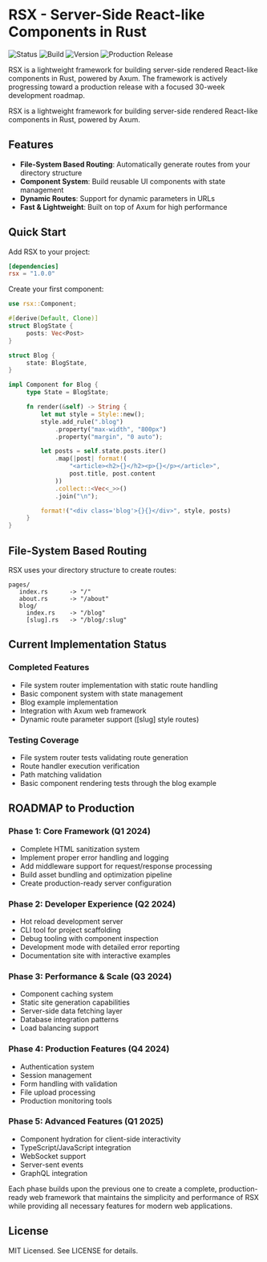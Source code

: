 # RSX - Server-Side React-like Components in Rust

![Status](https://img.shields.io/badge/Status-Under%20Development-blue)
![Build](https://img.shields.io/badge/Build-Passing-brightgreen)
![Version](https://img.shields.io/badge/Version-0.6.0-orange)
![Production Release](https://img.shields.io/badge/Production%20Release-30%20weeks%20to%20go-yellow)

RSX is a lightweight framework for building server-side rendered React-like components in Rust, powered by Axum. The framework is actively progressing toward a production release with a focused 30-week development roadmap.


RSX is a lightweight framework for building server-side rendered React-like components in Rust, powered by Axum.
## Features

- **File-System Based Routing**: Automatically generate routes from your directory structure
- **Component System**: Build reusable UI components with state management
- **Dynamic Routes**: Support for dynamic parameters in URLs
- **Fast & Lightweight**: Built on top of Axum for high performance

## Quick Start

Add RSX to your project:
```toml
[dependencies]
rsx = "1.0.0"
```

Create your first component:
```rust
use rsx::Component;

#[derive(Default, Clone)]
struct BlogState {
     posts: Vec<Post>
}

struct Blog {
     state: BlogState,
}

impl Component for Blog {
     type State = BlogState;

     fn render(&self) -> String {
         let mut style = Style::new();
         style.add_rule(".blog")
             .property("max-width", "800px")
             .property("margin", "0 auto");

         let posts = self.state.posts.iter()
             .map(|post| format!(
                 "<article><h2>{}</h2><p>{}</p></article>",
                 post.title, post.content
             ))
             .collect::<Vec<_>>()
             .join("\n");

         format!("<div class='blog'>{}{}</div>", style, posts)
     }
}
```

## File-System Based Routing

RSX uses your directory structure to create routes:

```
pages/
   index.rs      -> "/"
   about.rs      -> "/about"
   blog/
     index.rs    -> "/blog"
     [slug].rs   -> "/blog/:slug"
```

## Current Implementation Status

### Completed Features
- File system router implementation with static route handling
- Basic component system with state management
- Blog example implementation
- Integration with Axum web framework
- Dynamic route parameter support ([slug] style routes)

### Testing Coverage
- File system router tests validating route generation
- Route handler execution verification
- Path matching validation
- Basic component rendering tests through the blog example
## ROADMAP to Production

### Phase 1: Core Framework (Q1 2024)
- Complete HTML sanitization system
- Implement proper error handling and logging
- Add middleware support for request/response processing
- Build asset bundling and optimization pipeline
- Create production-ready server configuration

### Phase 2: Developer Experience (Q2 2024)
- Hot reload development server
- CLI tool for project scaffolding
- Debug tooling with component inspection
- Development mode with detailed error reporting
- Documentation site with interactive examples

### Phase 3: Performance & Scale (Q3 2024)
- Component caching system
- Static site generation capabilities
- Server-side data fetching layer
- Database integration patterns
- Load balancing support

### Phase 4: Production Features (Q4 2024)
- Authentication system
- Session management
- Form handling with validation
- File upload processing
- Production monitoring tools

### Phase 5: Advanced Features (Q1 2025)
- Component hydration for client-side interactivity
- TypeScript/JavaScript integration
- WebSocket support
- Server-sent events
- GraphQL integration

Each phase builds upon the previous one to create a complete, production-ready web framework that maintains the simplicity and performance of RSX while providing all necessary features for modern web applications.

## License
MIT Licensed. See LICENSE for details.